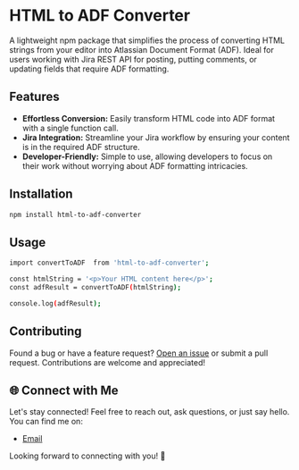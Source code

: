# HTML to ADF Converter

A lightweight npm package that simplifies the process of converting HTML strings from your editor into Atlassian Document Format (ADF). Ideal for users working with Jira REST API for posting, putting comments, or updating fields that require ADF formatting.

## Features

- **Effortless Conversion:** Easily transform HTML code into ADF format with a single function call.
- **Jira Integration:** Streamline your Jira workflow by ensuring your content is in the required ADF structure.
- **Developer-Friendly:** Simple to use, allowing developers to focus on their work without worrying about ADF formatting intricacies.

## Installation

```bash
npm install html-to-adf-converter
```

## Usage
```bash
import convertToADF  from 'html-to-adf-converter';

const htmlString = '<p>Your HTML content here</p>';
const adfResult = convertToADF(htmlString);

console.log(adfResult);
```

## Contributing


Found a bug or have a feature request? [Open an issue](https://github.com/package-provider/html-to-adf-converter/issues/1) or submit a pull request. Contributions are welcome and appreciated!

## 🌐 Connect with Me

Let's stay connected! Feel free to reach out, ask questions, or just say hello. You can find me on:

- [Email](providerpackage@gmail.com)

Looking forward to connecting with you! 🚀



